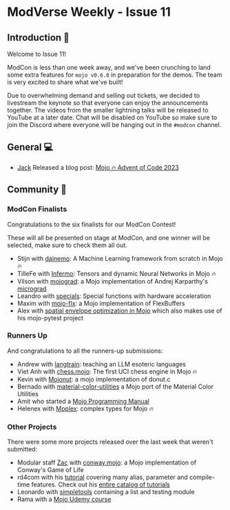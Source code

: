 # ModVerse Weekly - Issue 11

## Introduction 📰

Welcome to Issue 11!

ModCon is less than one week away, and we've been crunching to land some extra features for `mojo v0.6.0` in preparation for the demos. The team is very excited to share what we've built!

Due to overwhelming demand and selling out tickets, we decided to livestream the keynote so that everyone can enjoy the announcements together. The videos from the smaller lightning talks will be released to YouTube at a later date. Chat will be disabled on YouTube so make sure to join the Discord where everyone will be hanging out in the `#modcon` channel.

## General 💻

- [Jack](https://www.modular.com/team/jack-clayton) Released a blog post: [Mojo 🔥 Advent of Code 2023](https://www.modular.com/blog/mojo-advent-of-code-2023)

## Community 📡

### ModCon Finalists

Congratulations to the six finalists for our ModCon Contest!

These will all be presented on stage at ModCon, and one winner will be selected, make sure to check them all out.

- Stijn with [dainemo](https://github.com/StijnWoestenborghs/dainemo): A Machine Learning framework from scratch in Mojo 🔥
- TilleFe with [Infermo](https://github.com/TilliFe/Infermo): Tensors and dynamic Neural Networks in Mojo 🔥
- Vilson with [mojograd](http://github.com/automata/mojograd): a Mojo implementation of Andrej Karparthy's [micrograd](https://github.com/karpathy/micrograd)
- Leandro with [specials](https://github.com/leandrolcampos/specials): Special functions with hardware acceleration
- Maxim with [mojo-flx](https://github.com/mzaks/mojo-flx/): a Mojo implementation of FlexBuffers
- Alex with [spatial envelope optimization in Mojo](https://github.com/guidorice/modcon23-contest) which also makes use of his mojo-pytest project

### Runners Up

And congratulations to all the runners-up submissions:

- Andrew with [langtrain](https://github.com/andrewlayer/langtrain): teaching an LLM esoteric languages
- Viet Anh with [chess.mojo](https://github.com/vietanhdev/chess.mojo): The first UCI chess engine in Mojo 🔥
- Kevin with [Mojonut](https://github.com/hoxha-saber/Mojonut): a mojo implementation of donut.c
- Bernado with [material-color-utilities](https://github.com/bernaferrari/material-color-utilities-mojo) a Mojo port of the Material Color Utilities‍
- Amit who started a [Mojo Programming Manual‍](https://amitxshukla.github.io/Mojo/intro.html)
- Helenex with [Moplex](https://github.com/helehex/moplex): complex types for Mojo 🔥

### Other Projects

There were some more projects released over the last week that weren't submitted:

- Modular staff [Zac](https://www.modular.com/team/zac-bowling) with [conway.mojo](https://gist.github.com/zbowling/79a18bcd70f3e82eb4f957687a93e8a1): a Mojo implementation of Conway's Game of Life
- rd4com with his [tutorial](https://github.com/rd4com/mojo-learning/blob/main/tutorials/parameters-alias-struct-parameter-deduction.md) covering many alias, parameter and compile-time features. Check out his [entire catalog of tutorials](https://github.com/rd4com/mojo-learning/tree/main/tutorials)
- Leonardo with [simpletools](https://github.com/lleites/simpletools) containing a list and testing module
- Rama with a [Mojo Udemy course](https://www.udemy.com/course/mojo-programming-basic-to-expert-with-ai-use-cases)
